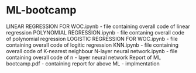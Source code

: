 # ML-bootcamp
LINEAR REGRESSION FOR WOC.ipynb - file containing overall code of linear regression
POLYNOMIAL REGRESSION.ipynb - file contaning overall code of polynomial regression
LOGISTIC REGRESSION FOR WOC.ipynb - file containing overall code of logitic regression
KNN.ipynb - file containing overall code of K-nearest neighbour
N-layer neural network.ipynb - file containing overall code of n - layer neural network
Report of ML bootcamp.pdf - containing report for above ML - implmentation
